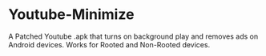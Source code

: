 # Youtube-Minimize
A Patched Youtube .apk that turns on background play and removes ads on Android devices. Works for Rooted and Non-Rooted devices.
